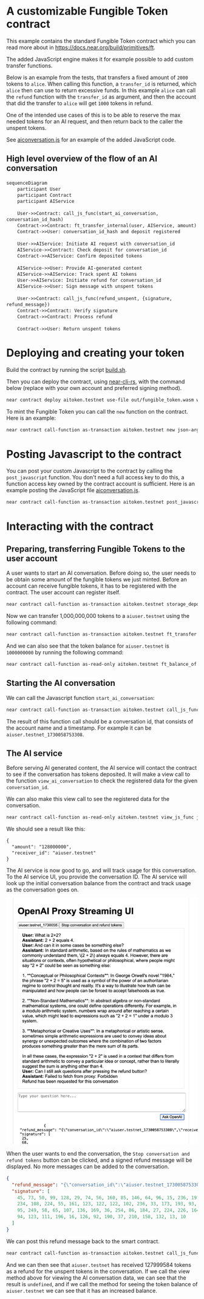 # A customizable Fungible Token contract

This example contains the standard Fungible Token contract which you can read more about in https://docs.near.org/build/primitives/ft.

The added JavaScript engine makes it for example possible to add custom transfer functions.

Below is an example from the tests, that transfers a fixed amount of `2000` tokens to `alice`. When calling this function, a `transfer_id` is returned, which `alice` then can use to return excessive funds. In this example `alice` can call the `refund` function with the `transfer_id` as argument, and then the account that did the transfer to `alice` will get `1000` tokens in refund.

One of the intended use cases of this is to be able to reserve the max needed tokens for an AI request, and then return back to the caller the unspent tokens.

See [aiconversation.js](./e2e/aiconversation.js) for an example of the added JavaScript code.

## High level overview of the flow of an AI conversation

```mermaid
sequenceDiagram
    participant User
    participant Contract
    participant AIService

    User->>Contract: call_js_func(start_ai_conversation, conversation_id_hash)
    Contract->>Contract: ft_transfer_internal(user, AIService, amount)
    Contract->>User: conversation_id_hash and deposit registered

    User->>AIService: Initiate AI request with conversation_id
    AIService->>Contract: Check deposit for conversation_id
    Contract->>AIService: Confirm deposited tokens

    AIService->>User: Provide AI-generated content
    AIService->>AIService: Track spent AI tokens
    User->>AIService: Initiate refund for conversation_id
    AIService->>User: Sign message with unspent tokens

    User->>Contract: call_js_func(refund_unspent, {signature, refund_message})
    Contract->>Contract: Verify signature
    Contract->>Contract: Process refund

    Contract->>User: Return unspent tokens
```

# Deploying and creating your token

Build the contract by running the script [build.sh](./build.sh).

Then you can deploy the contract, using [near-cli-rs](https://github.com/near/near-cli-rs), with the command below (replace with your own account and preferred signing method).

```bash
near contract deploy aitoken.testnet use-file out/fungible_token.wasm without-init-call network-config testnet sign-with-keychain send
```

To mint the Fungible Token you can call the `new` function on the contract. Here is an example:

```bash
near contract call-function as-transaction aitoken.testnet new json-args '{"owner_id": "aitoken.testnet", "total_supply": "999999999999", "metadata": { "spec": "ft-1.0.0","name": "W-awesome AI token","symbol": "WASMAI","decimals": 6}}' prepaid-gas '100.0 Tgas' attached-deposit '0 NEAR' sign-as aitoken.testnet network-config testnet sign-with-keychain send
```

# Posting Javascript to the contract

You can post your custom Javascript to the contract by calling the `post_javascript` function. You don't need a full access key to do this, a function access key owned by the contract account is sufficient. Here is an example posting the JavaScript file [aiconversation.js](./e2e/aiconversation.js).

```bash
near contract call-function as-transaction aitoken.testnet post_javascript json-args "$(jq -Rs '{javascript: .}' < e2e/aiconversation.js)" prepaid-gas '100.0 Tgas' attached-deposit '0 NEAR' sign-as aitoken.testnet network-config testnet sign-with-keychain send
```

# Interacting with the contract

## Preparing, transferring Fungible Tokens to the user account

A user wants to start an AI conversation. Before doing so, the user needs to be obtain some amount of the fungible tokens we just minted. Before an account can receive fungible tokens, it has to be registered with the contract. The user account can register itself.

```bash
near contract call-function as-transaction aitoken.testnet storage_deposit json-args '{"account_id": "aiuser.testnet"}' prepaid-gas '100.0 Tgas' attached-deposit '0.01 near' sign-as aiuser.testnet network-config testnet sign-with-keychain send
```

Now we can transfer 1,000,000,000 tokens to a `aiuser.testnet` using the following command:

```bash
near contract call-function as-transaction aitoken.testnet ft_transfer json-args '{"receiver_id": "aiuser.testnet", "amount": "1000000000"}' prepaid-gas '100.0 Tgas' attached-deposit '1 yoctonear' sign-as aitoken.testnet network-config testnet sign-with-keychain send
```

And we can also see that the token balance for `aiuser.testnet` is `1000000000` by running the following command:

```bash
near contract call-function as-read-only aitoken.testnet ft_balance_of json-args '{"account_id": "aiuser.testnet"}' network-config testnet now
```

## Starting the AI conversation

We can call the Javascript function `start_ai_conversation`:

```bash
near contract call-function as-transaction aitoken.testnet call_js_func json-args '{"function_name": "start_ai_conversation"}' prepaid-gas '100.0 Tgas' attached-deposit '0 NEAR' sign-as aiuser.testnet network-config testnet sign-with-keychain send
```

The result of this function call should be a conversation id, that consists of the account name and a timestamp. For example it can be `aiuser.testnet_1730058753308`.

## The AI service

Before serving AI generated content, the AI service will contact the contract to see if the conversation has tokens deposited. It will make a view call to the function `view_ai_conversation` to check the registered data for the given `conversation_id`.

We can also make this view call to see the registered data for the conversation.

```bash
near contract call-function as-read-only aitoken.testnet view_js_func json-args '{"function_name": "view_ai_conversation", "conversation_id": "aiuser.testnet_1730058753308"}' network-config testnet now
```

We should see a result like this:

```
{
  "amount": "128000000",
  "receiver_id": "aiuser.testnet"
}
```

The AI service is now good to go, and will track usage for this conversation.
To the AI service UI, you provide the conversation ID. The AI service will look up the initial conversation balance from the contract and track usage as the conversation goes on.

![Screenshot of conversation UI](uiscreenshot.png)

When the user wants to end the conversation, the `Stop conversation and refund tokens` button can be clicked, and a signed refund message will be displayed. No more messages can be added to the conversation.

```json
{
  "refund_message": "{\"conversation_id\":\"aiuser.testnet_1730058753308\",\"receiver_id\":\"aiuser.testnet\",\"refund_amount\":\"127999584\"}",
  "signature": [
    45, 73, 50, 99, 128, 29, 74, 56, 160, 85, 146, 64, 96, 15, 236, 191, 82,
    234, 108, 224, 55, 161, 123, 122, 122, 102, 236, 33, 173, 193, 93, 177, 105,
    95, 249, 58, 65, 107, 136, 169, 36, 254, 86, 184, 27, 224, 226, 164, 66, 40,
    94, 123, 111, 196, 16, 126, 92, 190, 37, 210, 158, 132, 13, 10
  ]
}
```

We can post this refund message back to the smart contract.

```bash
near contract call-function as-transaction aitoken.testnet call_js_func json-args '{"function_name": "refund_unspent", "refund_message": "{\"conversation_id\":\"aiuser.testnet_1730058753308\",\"receiver_id\":\"aiuser.testnet\",\"refund_amount\":\"127999584\"}","signature": [ 45, 73, 50, 99, 128, 29, 74, 56, 160, 85, 146, 64, 96, 15, 236, 191, 82, 234, 108, 224, 55, 161, 123, 122, 122, 102, 236, 33, 173, 193, 93, 177, 105, 95, 249, 58, 65, 107, 136, 169, 36, 254, 86, 184, 27, 224, 226, 164, 66, 40, 94, 123, 111, 196, 16, 126, 92, 190, 37, 210, 158, 132, 13, 10]}' prepaid-gas '100.0 Tgas' attached-deposit '0 NEAR' sign-as aiuser.testnet network-config testnet sign-with-keychain send
```

And we can then see that `aiuser.testnet` has received 127999584 tokens as a refund for the unspent tokens in the conversation. If we call the view method above for viewing the AI conversation data, we can see that the result is `undefined`, and if we call the method for seeing the token balance of `aiuser.testnet` we can see that it has an increased balance.
